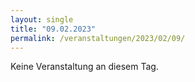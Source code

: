 ```yaml
---
layout: single
title: "09.02.2023"
permalink: /veranstaltungen/2023/02/09/
---
```


Keine Veranstaltung an diesem Tag.
